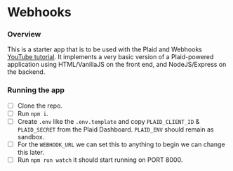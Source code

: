 # Webhooks

### Overview

This is a starter app that is to be used with the Plaid and Webhooks [YouTube tutorial](https://www.youtube.com/watch?v=0E0KEAVeDyc). It implements a very basic version of a Plaid-powered application using HTML/VanillaJS on the front end, and NodeJS/Express on the backend.

### Running the app

- [ ] Clone the repo.
- [ ] Run `npm i`.
- [ ] Create `.env` like the `.env.template` and copy `PLAID_CLIENT_ID` & `PLAID_SECRET` from the Plaid Dashboard. `PLAID_ENV` should remain as sandbox.
- [ ] For the `WEBHOOK_URL` we can set this to anything to begin we can change this later.
- [ ] Run `npm run watch` it should start running on PORT 8000.

